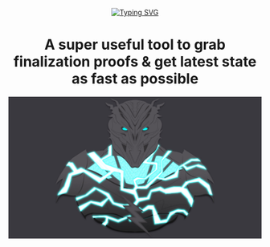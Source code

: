 
<div align="center">

<!-- [![Typing SVG](https://readme-typing-svg.herokuapp.com?font=Major+Mono+Display&size=64&color=C20000&center=true&vCenter=true&height=100&lines=Klyntar)](https://git.io/typing-svg) -->
[![Typing SVG](https://readme-typing-svg.herokuapp.com?font=Major+Mono+Display&size=100&color=0c288a&center=true&vCenter=true&width=500&height=200&lines=sAVitAR)](https://git.io/typing-svg)

# A super useful tool to grab finalization proofs & get latest state as fast as possible


<img src="./main.jpg">

</div>